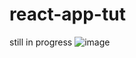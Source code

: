 # react-app-tut
still in progress
![image](https://user-images.githubusercontent.com/63239385/219933950-02d8a58a-9655-48b9-8437-d747f09d9bec.png)


